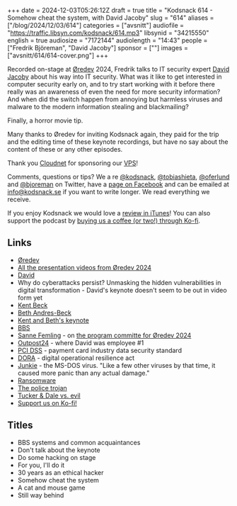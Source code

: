 +++
date = 2024-12-03T05:26:12Z
draft = true
title = "Kodsnack 614 - Somehow cheat the system, with David Jacoby"
slug = "614"
aliases = ["/blog/2024/12/03/614"]
categories = ["avsnitt"]
audiofile = "https://traffic.libsyn.com/kodsnack/614.mp3"
libsynid = "34215550"
english = true
audiosize = "7172144"
audiolength = "14:43"
people = ["Fredrik Björeman", "David Jacoby"]
sponsor = [""]
images = ["avsnitt/614/614-cover.png"]
+++

Recorded on-stage at [Øredev](https://oredev.org/) 2024, Fredrik talks to IT security expert [David Jacoby](https://www.linkedin.com/in/djacoby/) about his way into IT security. What was it like to get interested in computer security early on, and to try start working with it before there really was an awareness of even the need for more security information? And when did the switch happen from annoying but harmless viruses and malware to the modern information stealing and blackmailing?

Finally, a horror movie tip.

Many thanks to Øredev for inviting Kodsnack again, they paid for the trip and the editing time of these keynote recordings, but have no say about the content of these or any other episodes.

Thank you [Cloudnet](http://www.cloudnet.se) for sponsoring our [VPS](http://en.wikipedia.org/wiki/Virtual_private_server)!

Comments, questions or tips? We a	re [@kodsnack](https://www.twitter.com/kodsnack), [@tobiashieta](https://www.twitter.com/tobiashieta), [@oferlund](https://twitter.com/oferlund) and [@bjoreman](https://www.twitter.com/bjoreman) on Twitter, have a [page on Facebook](https://www.facebook.com/kodsnack) and can be emailed at [info@kodsnack.se](mailto:info@kodsnack.se) if you want to write longer. We read everything we receive.

If you enjoy Kodsnack we would love a [review in iTunes](http://itunes.apple.com/se/podcast/kodsnack/id561631498?l=en)! You can also support the podcast by <a href="https://ko-fi.com/kodsnack" rel="payment">buying us a coffee (or two!) through Ko-fi</a>.

## Links ##
* [Øredev](https://oredev.org/)
* [All the presentation videos from Øredev 2024](https://www.youtube.com/playlist?list=PLOUKmSqExtAFpg3krEd6CXr3uIyUgP97b)
* [David](https://www.linkedin.com/in/djacoby/)
* Why do cyberattacks persist? Unmasking the hidden vulnerabilities in digital transformation - David's keynote doesn't seem to be out in video form yet
* [Kent Beck](https://www.kentbeck.com/)
* [Beth Andres-Beck](https://blog.bethcodes.com/)
* [Kent and Beth's keynote](https://www.youtube.com/watch?v=nt6m8qtRbz0&list=PLOUKmSqExtAFpg3krEd6CXr3uIyUgP97b&index=4)
* [BBS](https://en.wikipedia.org/wiki/Bulletin_board_system)
* [Sanne Femling](https://www.linkedin.com/in/sanne-femling-903790140/) - on [the program committe for Øredev 2024](https://oredev.org/committee)
* [Outpost24](https://outpost24.com/) - where David was employee #1
* [PCI DSS](https://en.wikipedia.org/wiki/Payment_Card_Industry_Data_Security_Standard) - payment card industry data security standard
* [DORA](https://en.wikipedia.org/wiki/Digital_Operational_Resilience_Act) - digital operational resilience act
* [Junkie](http://virus.wikidot.com/junkie) - the MS-DOS virus. "Like a few other viruses by that time, it caused more panic than any actual damage."
* [Ransomware](https://en.wikipedia.org/wiki/Ransomware)
* [The police trojan](https://www.knowbe4.com/urausy-police-ransomware)
* [Tucker & Dale vs. evil](https://en.wikipedia.org/wiki/Tucker_%26_Dale_vs._Evil)
* [Support us on Ko-fi!](https://ko-fi.com/kodsnack)

## Titles ##
* BBS systems and common acquaintances
* Don't talk about the keynote
* Do some hacking on stage
* For you, I'll do it
* 30 years as an ethical hacker
* Somehow cheat the system
* A cat and mouse game
* Still way behind